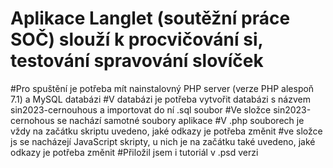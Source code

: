 # Aplikace Langlet (soutěžní práce SOČ) slouží k procvičování si, testování spravování slovíček
#Pro spuštění je potřeba mít nainstalovný PHP server (verze PHP alespoň 7.1) a MySQL databázi
#V databázi je potřeba vytvořit databázi s názvem sin2023-cernouhous a importovat do ní .sql soubor
#Ve složce sin2023-cernohous se nachází samotné soubory aplikace
#V .php souborech je vždy na začátku skriptu uvedeno, jaké odkazy je potřeba změnit
#ve složce js se nacházejí JavaScript skripty, u nich je na začátku také uvedeno, jaké odkazy je potřeba změnit
#Přiložil jsem i tutoriál v .psd verzi
